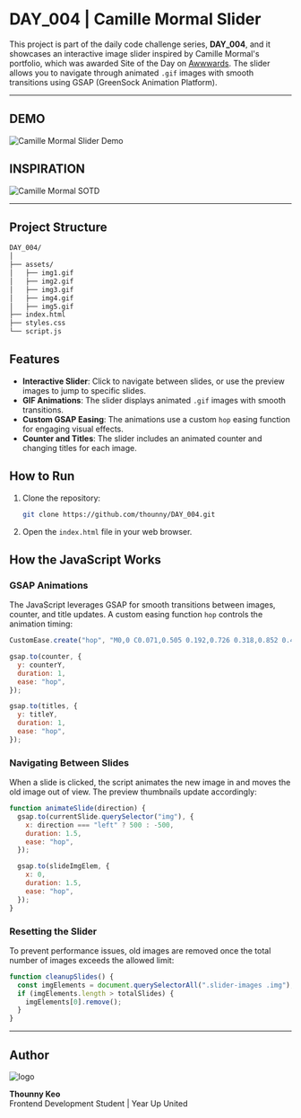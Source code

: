 
# DAY_004 | Camille Mormal Slider

This project is part of the daily code challenge series, **DAY_004**, and it showcases an interactive image slider inspired by Camille Mormal's portfolio, which was awarded Site of the Day on [Awwwards](https://www.awwwards.com/sites/camille-mormal-portfolio-22). The slider allows you to navigate through animated `.gif` images with smooth transitions using GSAP (GreenSock Animation Platform).

---

## DEMO
![Camille Mormal Slider Demo](./assets/DAY_004_1.gif)  

## INSPIRATION
![Camille Mormal SOTD](./assets/DAY_004_2.gif)  

---

## Project Structure

```bash
DAY_004/
│
├── assets/
│   ├── img1.gif
│   ├── img2.gif
│   ├── img3.gif
│   ├── img4.gif
│   ├── img5.gif
├── index.html
├── styles.css
└── script.js
```

## Features

- **Interactive Slider**: Click to navigate between slides, or use the preview images to jump to specific slides.
- **GIF Animations**: The slider displays animated `.gif` images with smooth transitions.
- **Custom GSAP Easing**: The animations use a custom `hop` easing function for engaging visual effects.
- **Counter and Titles**: The slider includes an animated counter and changing titles for each image.

## How to Run

1. Clone the repository:
   ```bash
   git clone https://github.com/thounny/DAY_004.git
   ```
2. Open the `index.html` file in your web browser.

## How the JavaScript Works

### GSAP Animations

The JavaScript leverages GSAP for smooth transitions between images, counter, and title updates. A custom easing function `hop` controls the animation timing:

```javascript
CustomEase.create("hop", "M0,0 C0.071,0.505 0.192,0.726 0.318,0.852 0.45,0.984 0.504,1 1,1");

gsap.to(counter, {
  y: counterY,
  duration: 1,
  ease: "hop",
});

gsap.to(titles, {
  y: titleY,
  duration: 1,
  ease: "hop",
});
```

### Navigating Between Slides

When a slide is clicked, the script animates the new image in and moves the old image out of view. The preview thumbnails update accordingly:

```javascript
function animateSlide(direction) {
  gsap.to(currentSlide.querySelector("img"), {
    x: direction === "left" ? 500 : -500,
    duration: 1.5,
    ease: "hop",
  });

  gsap.to(slideImgElem, {
    x: 0,
    duration: 1.5,
    ease: "hop",
  });
}
```

### Resetting the Slider

To prevent performance issues, old images are removed once the total number of images exceeds the allowed limit:

```javascript
function cleanupSlides() {
  const imgElements = document.querySelectorAll(".slider-images .img");
  if (imgElements.length > totalSlides) {
    imgElements[0].remove();
  }
}
```

---
## Author

![logo](https://web.archive.org/web/20091027053343/http://geocities.com/animecap/index_dwn.gif)

**Thounny Keo**  
Frontend Development Student | Year Up United
